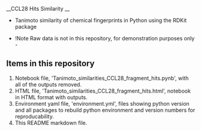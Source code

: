 __CCL28 Hits Similarity __

-  Tanimoto similarity of chemical fingerprints in Python using the RDKit package

- !Note Raw data is not in this repository, for demonstration purposes only - 
 
 ## Items in this repository

  1. Notebook file, 'Tanimoto_similarities_CCL28_fragment_hits.pynb', with all of the outputs removed.
  2. HTML file, 'Tanimoto_similarities_CCL28_fragment_hits.html', notebook in HTML format with outputs.
  3. Environment yaml file, 'environment.yml', files showing python version and all packages to rebuild python environment and version numbers for reproducability.
  4. This README markdown file.